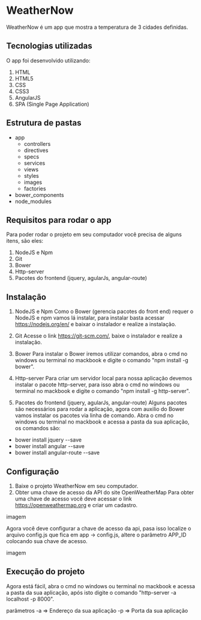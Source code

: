 # WeatherNow
WeatherNow é um app que mostra a temperatura de 3 cidades definidas.

## Tecnologias utilizadas
  O app foi desenvolvido utilizando:
1. HTML
2. HTML5
3. CSS
4. CSS3
5. AngularJS
5. SPA (Single Page Application)

## Estrutura de pastas
* app
  * controllers
  * directives
  * specs
  * services
  * views
  * styles
  * images
  * factories
* bower_components
* node_modules


## Requisitos para rodar o app
  Para poder rodar o projeto em seu computador você precisa de alguns itens, são eles:
1. NodeJS e Npm
2. Git
3. Bower
4. Http-server
5. Pacotes do frontend (jquery, agularJs, angular-route)

## Instalação
1. NodeJS e Npm
Como o Bower (gerencia pacotes do front end) requer o NodeJS e npm vamos lá instalar, para instalar basta acessar https://nodejs.org/en/ e baixar o instalador e realize a instalação. 

2. Git
Acesse o link https://git-scm.com/, baixe o instalador e realize a instalação.

3. Bower
Para instalar o Bower iremos utilizar comandos, abra o cmd no windows ou terminal no mackbook e digite o comando "npm install -g bower".

4. Http-server
Para criar um servidor local para nossa aplicação devemos instalar o pacote http-server, para isso abra o cmd no windows ou terminal no mackbook e digite o comando "npm install -g http-server".

5. Pacotes do frontend (jquery, agularJs, angular-route)
Alguns pacotes são necessários para rodar a aplicação, agora com auxilio do Bower vamos instalar os pacotes via linha de comando. Abra o cmd no windows ou terminal no mackbook e acessa a pasta da sua aplicação, os comandos são:

* bower install jquery --save
* bower install angular --save
* bower install angular-route --save

## Configuração
1. Baixe o projeto WeatherNow em seu computador.
2. Obter uma chave de acesso da API do site OpenWeatherMap
  Para obter uma chave de acesso você deve acessar o link https://openweathermap.org e criar um cadastro.
  
  imagem
  
  Agora você deve configurar a chave de acesso da api, pasa isso localize o arquivo config.js que fica em app -> config.js,
altere o parâmetro APP_ID colocando sua chave de acesso.

imagem

## Execução do projeto
Agora está fácil, abra o cmd no windows ou terminal no mackbook e acessa a pasta da sua aplicação, após isto digite o comando "http-server -a localhost -p 8000".

parâmetros
-a => Endereço da sua aplicação
-p => Porta da sua aplicação



